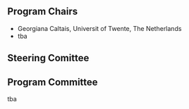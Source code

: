 ## Program Chairs
<ul>
<li> Georgiana Caltais, Universit of Twente, The Netherlands </li> 
<li> tba </li>
</ul>

## Steering Comittee
<!--
<li> Gregor Goessler, INRIA, France </li>
<li> Stefan Leue, University of Konstanz, Germany </li>
-->

## Program Committee
tba
